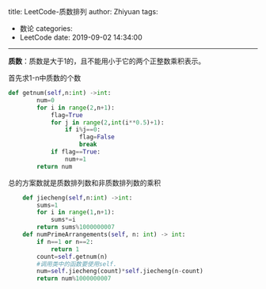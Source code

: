 title: LeetCode-质数排列
author: Zhiyuan
tags:
  - 数论
categories:
  - LeetCode
date: 2019-09-02 14:34:00

---

**质数**：质数是大于1的，且不能用小于它的两个正整数乘积表示。

首先求1-n中质数的个数

```python
def getnum(self,n:int) ->int:
        num=0
        for i in range(2,n+1):
            flag=True
            for j in range(2,int(i**0.5)+1):
                if i%j==0:
                    flag=False
                    break
            if flag==True:
                num+=1
        return num
```

总的方案数就是质数排列数和非质数排列数的乘积

```python
    def jiecheng(self,n:int) ->int:
        sums=1
        for i in range(1,n+1):
            sums*=i
        return sums%1000000007
    def numPrimeArrangements(self, n: int) -> int:
        if n==1 or n==2:
            return 1
        count=self.getnum(n)
        #调用类中的函数要使用self.
        num=self.jiecheng(count)*self.jiecheng(n-count)
        return num%1000000007
```

